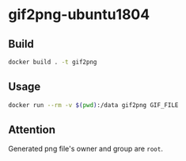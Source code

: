 # gif2png-ubuntu1804

## Build

```sh
docker build . -t gif2png
```

## Usage

```sh
docker run --rm -v $(pwd):/data gif2png GIF_FILE
```

## Attention

Generated png file's owner and group are `root`.

